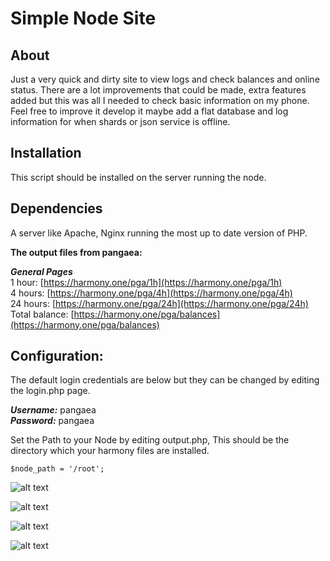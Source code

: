 
# Simple Node Site 

## About 
Just a very quick and dirty site to view logs and check balances and online status.
There are a lot improvements that could be made, extra features added but this was all I needed to check basic information on my phone.
Feel free to improve it develop it maybe add a flat database and log information for when shards or json service is offline.

## Installation
This script should be installed on the server running the node. 

## Dependencies
A server like Apache, Nginx running the most up to date version of PHP.

**The output files from pangaea:**

***General Pages***  
1 hour: [https://harmony.one/pga/1h](https://harmony.one/pga/1h)  
4 hours: [https://harmony.one/pga/4h](https://harmony.one/pga/4h)  
24 hours: [https://harmony.one/pga/24h](https://harmony.one/pga/24h)  
Total balance: [https://harmony.one/pga/balances](https://harmony.one/pga/balances)  

## Configuration:
The default login credentials are below but they can be changed by editing the login.php page.  

***Username:*** pangaea  
***Password:*** pangaea  

Set the Path to your Node by editing output.php, This should be the directory which your harmony files are installed.

    $node_path = '/root';
 ![alt text](https://raw.githubusercontent.com/kenny-gordon/pangaea-community/master/kenny-gordon/Mobile.jpg)
 
 ![alt text](https://raw.githubusercontent.com/kenny-gordon/pangaea-community/master/kenny-gordon/Shard_Status.jpg)
 
 ![alt text](https://raw.githubusercontent.com/kenny-gordon/pangaea-community/master/kenny-gordon/Log_Feed.jpg)
 
 ![alt text](https://raw.githubusercontent.com/kenny-gordon/pangaea-community/master/kenny-gordon/Balance.jpg)
